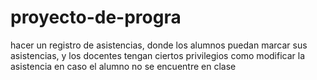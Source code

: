# proyecto-de-progra
hacer un registro de asistencias, donde los alumnos puedan marcar sus asistencias, y los docentes tengan ciertos privilegios como modificar la asistencia en caso el alumno no se encuentre en clase
